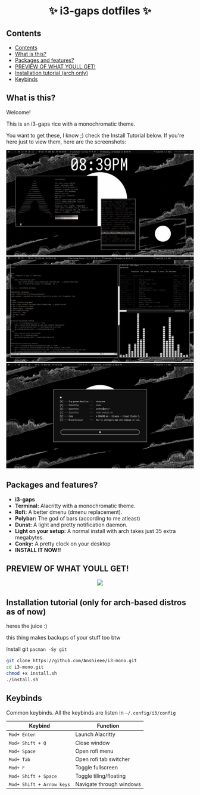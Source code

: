 <h1 align="center">✨ i3-gaps dotfiles ✨</h1>


## Contents

- [Contents](#contents)
- [What is this?](#what-is-this)
- [Packages and features?](#packages-and-features)
- [PREVIEW OF WHAT YOULL GET!](#preview-of-what-youll-get)
- [Installation tutorial (arch only)](#install)
- [Keybinds](#keybinds)

<a id="about"></a>

## What is this?
Welcome!

This is an i3-gaps rice with a monochromatic theme.

You want to get these, I know ;) check the Install Tutorial below.
If you're here just to view them, here are the screenshots:

<img src='showcase/main.png'>
<img src='showcase/nvim-ncmpcpp.png'>
<img src='showcase/rofi.png'>


<a id="package"></a>

## Packages and features?
- **i3-gaps**
- **Terminal:** Alacritty with a monochromatic theme.
- **Rofi:** A better dmenu (dmenu replacement).
- **Polybar:** The god of bars (according to me atleast)
- **Dunst:** A light and pretty notification daemon.
- **Light on your setup:**  A normal install with arch takes just 35 extra megabytes.
- **Conky:** A pretty clock on your desktop
- **INSTALL IT NOW!!**



<a id="action"></a>

## PREVIEW OF WHAT YOULL GET!

<p align="center">
    <img src='https://github.com/Anshieee/stuff/raw/main/okokok.gif'>
</p>



<a id="install"></a>
## Installation tutorial (only for arch-based distros as of now)
heres the juice :)

this thing makes backups of your stuff too btw

Install git
`pacman -Sy git`

```sh
git clone https://github.com/Anshieee/i3-mono.git
cd i3-mono.git
chmod +x install.sh
./install.sh
```

<a id="keybinds"></a>
## Keybinds 

Common keybinds. All the keybinds are listen in `~/.config/i3/config`

|        Keybind         |                 Function                 |
| ---------------------- | ---------------------------------------- |
| `Mod+ Enter`          | Launch Alacritty                         |
| `Mod+ Shift + Q`      | Close window                             |
| `Mod+ Space`          | Open rofi menu                           |
| `Mod+ Tab`            | Open rofi tab switcher                   |
| `Mod+ F`              | Toggle fullscreen                        |
| `Mod+ Shift + Space`  | Toggle tiling/floating                   |
| `Mod+ Shift + Arrow keys`| Navigate through windows              |
